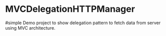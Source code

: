 # MVCDelegationHTTPManager


#simple Demo project to show delegation pattern to fetch data from server using MVC architecture.


